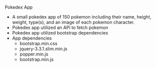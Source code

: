 Pokedex App
- A small pokedex app of 150 pokemon including their name, height, weight, type(s), and an image of each pokemon character.
- Pokedex app utilized an APi to fetch pokemon
- Pokedex app utilized bootstrap dependencies
- App dependencies
    - bootstrap.min.css
    - jquery-3.3.1.slim.min.js
    - popper.min.js
    - bootstrap.min.js


